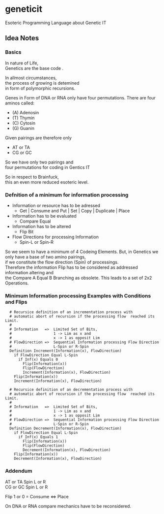 # geneticit
Esoteric Programming Language about Genetic IT

## Idea Notes

### Basics

In nature of Life,  
Genetics are the base code .  

In allmost circumstances,  
the process of growing is detemined  
in form of polymorphic recursions.

Genes in Form of DNA or RNA only have four permutations.
There are four aminos called:

* (A) Adenosin
* (T) Thymin
* (C) Cytosin
* (G) Guanin

Given pairings are therefore only

* AT or TA
* CG or GC

So we have only two pairings and  
four permutations for coding in Gentics IT

So in respect to Brainfuck,  
this an even more reduced esoteric level.

### Defnition of a minimum for information processing

* Information or resource has to be adressed
  * Get | Consume and Put | Set | Copy | Duplicate | Place
* Information has to be evaluated
  * Compare Equal
* Information has to be altered
  * Flip Bit
* Flow Directions for processing Information
  * Spin-L or Spin-R
  
So we seem to have a minimum of 4 Codeing Elements.
But, in Genetics we only have a base of two amino pairings,  
if we constitute the flow direction (Spin) of processings.  
Therefore the information Flip has to be considered as addressed information altering and    
the Compare A Equal B Branching as obsolete.
This leads to a set of 2x2 Operations.

### Minimum Information processing Examples with Conditions and Flips

```Genetics-IT
  # Recursice definition of an incrementation process with 
  # automatic abort of recursion if the processing flow  reached its Limit.
  # 
  # Information   =>  Limited Set of Bits,  
  #                   1 -> Lim as x and
  #                   x -> 1 as opposit Lim
  # FlowDirection =>  Sequential Information processing Flow Direction
  #                   L-Spin or R-Spin 
  Definition Increment(Information(x), FlowDirection)
    if FlowDirection Equal L-Spin
      if Inf(x) Equals 0
        Flip(Information(x))
        Flip(FlowDirection)
        Increment(Information(x), FlowDirection)
    Flip(Information(x))
    Increment(Information(x), FlowDirection)
```

```Genetics-IT
  # Recursice definition of an decrementation process with 
  # automatic abort of recursion if the processing flow  reached its Limit.
  # 
  # Information   =>  Limited Set of Bits,  
  #                   1 -> Lim as x and
  #                   x -> 1 as opposit Lim
  # FlowDirection =>  Sequential Information processing Flow Direction
  #                   L-Spin or R-Spin 
  Definition Decrement(Information(x), FlowDirection)
    if FlowDirection Equal L-Spin
      if Inf(x) Equals 1
        Flip(Information(x))
        Flip(FlowDirection)
        Decrement(Information(x), FlowDirection)
    Flip(Information(x))
    Decrement(Information(x), FlowDirection)
```

### Addendum

AT or TA Spin L or R  
CG or GC Spin L or R  

Flip 1 or 0 = Consume <=> Place  

On DNA or RNA compare mechanics have to be reconsidered.  
